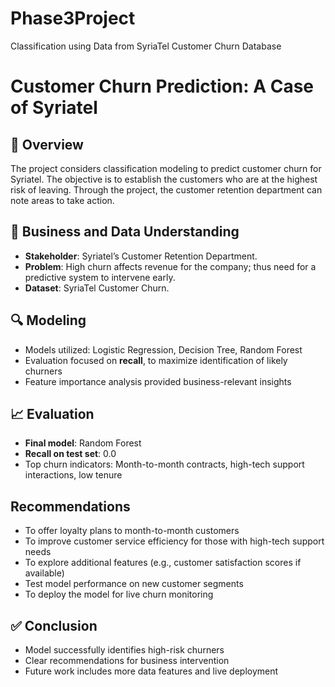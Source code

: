 # Phase3Project
Classification using Data from SyriaTel Customer Churn Database

# Customer Churn Prediction: A Case of Syriatel

## 📌 Overview

The project considers classification modeling to predict customer churn for Syriatel.
The objective is to establish the customers who are at the highest risk of leaving. Through the project, the customer retention department can note areas to take action.
## 💼 Business and Data Understanding

- **Stakeholder**: Syriatel’s Customer Retention Department.
- **Problem**: High churn affects revenue for the company; thus need for a predictive system to intervene early.
- **Dataset**: SyriaTel Customer Churn.

## 🔍 Modeling

- Models utilized: Logistic Regression, Decision Tree, Random Forest
- Evaluation focused on **recall**, to maximize identification of likely churners
- Feature importance analysis provided business-relevant insights

## 📈 Evaluation

- **Final model**: Random Forest
- **Recall on test set**: 0.0
- Top churn indicators: Month-to-month contracts, high-tech support interactions, low tenure
  
## Recommendations
- To offer loyalty plans to month-to-month customers 
- To improve customer service efficiency for those with high-tech support needs
- To explore additional features (e.g., customer satisfaction scores if available)
- Test model performance on new customer segments
- To deploy the model for live churn monitoring

## ✅ Conclusion

- Model successfully identifies high-risk churners
- Clear recommendations for business intervention
- Future work includes more data features and live deployment

